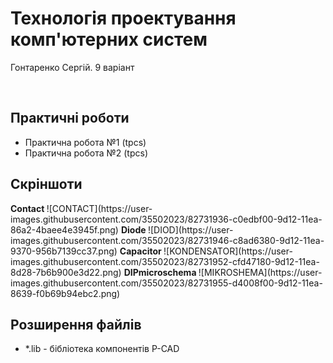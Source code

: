 # Технологія проектування комп'ютерних систем</br>
<p>Гонтаренко Сергій. 9 варіант</p></br>
<h2>Практичні роботи</h2>
<ul>
  <li>Практична робота №1 (tpcs)</li>
  <li>Практична робота №2 (tpcs)</li>
</ul>
<h2>Скріншоти</h2>
 <b> Contact </b>
 ![CONTACT](https://user-images.githubusercontent.com/35502023/82731936-c0edbf00-9d12-11ea-86a2-4baee4e3945f.png)
 <b> Diode </b>
 ![DIOD](https://user-images.githubusercontent.com/35502023/82731946-c8ad6380-9d12-11ea-9370-956b7139cc37.png)
 <b> Capacitor </b>
 ![KONDENSATOR](https://user-images.githubusercontent.com/35502023/82731952-cfd47180-9d12-11ea-8d28-7b6b900e3d22.png)
 <b> DIPmicroschema </b>
 ![MIKROSHEMA](https://user-images.githubusercontent.com/35502023/82731955-d4008f00-9d12-11ea-8639-f0b69b94ebc2.png)

<h2>Розширення файлів</h2>
<ul>
  <li>*.lib - бібліотека компонентів P-CAD</li>
</ul>
